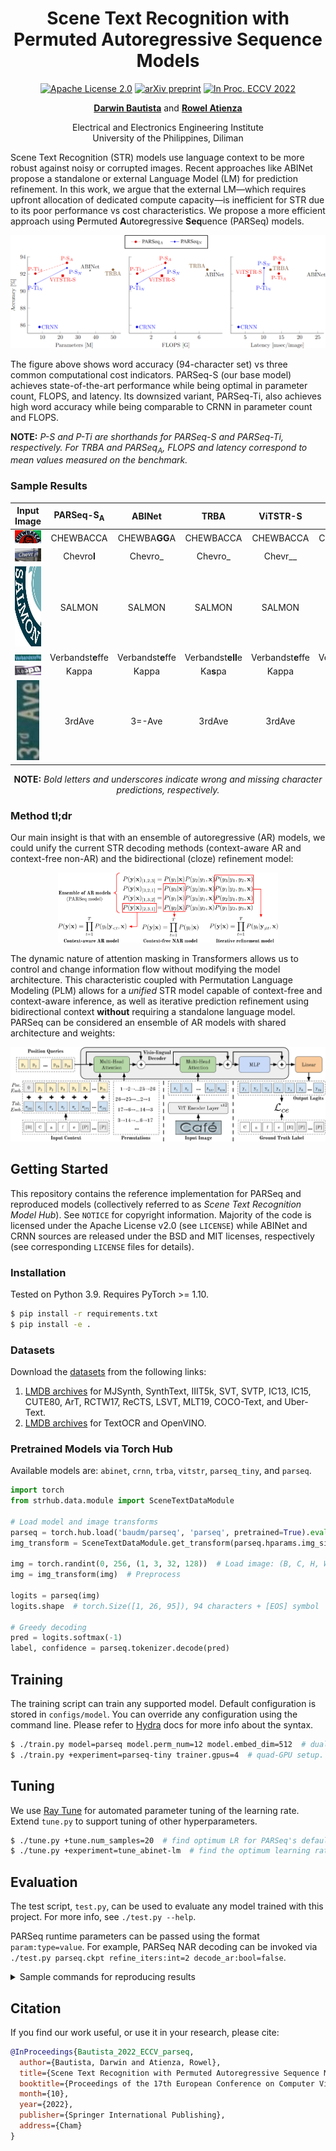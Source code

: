 <div align="center">

# Scene Text Recognition with<br/>Permuted Autoregressive Sequence Models
[![Apache License 2.0](https://img.shields.io/badge/license-Apache&#32;2.0-blue.svg)](https://github.com/baudm/parseq/blob/main/LICENSE)
[![arXiv preprint](http://img.shields.io/badge/arXiv-2207.06966-B31B1B.svg)](https://arxiv.org/abs/2207.06966)
[![In Proc. ECCV 2022](http://img.shields.io/badge/ECCV-2022-4b44ce.svg)](https://eccv2022.ecva.net/)

[**Darwin Bautista**](https://github.com/baudm) and [**Rowel Atienza**](https://github.com/roatienza)

Electrical and Electronics Engineering Institute<br/>
University of the Philippines, Diliman

</div>

Scene Text Recognition (STR) models use language context to be more robust against noisy or corrupted images. Recent approaches like ABINet propose a standalone or external Language Model (LM) for prediction refinement. In this work, we argue that the external LM&mdash;which requires upfront allocation of dedicated compute capacity&mdash;is inefficient for STR due to its poor performance vs cost characteristics. We propose a more efficient approach using **P**ermuted **A**uto**r**egressive **Seq**uence (PARSeq) models.

![PARSeq](.github/gh-teaser.png)

The figure above shows word accuracy (94-character set) vs three common computational cost indicators. PARSeq-S (our base model) achieves state-of-the-art performance while being optimal in parameter count, FLOPS, and latency. Its downsized variant, PARSeq-Ti, also achieves high word accuracy while being comparable to CRNN in parameter count and FLOPS.

**NOTE:** _P-S and P-Ti are shorthands for PARSeq-S and PARSeq-Ti, respectively. For TRBA and PARSeq<sub>A</sub>, FLOPS and latency correspond to mean values measured on the benchmark._

### Sample Results
<div align="center">

| Input Image                                                                | PARSeq-S<sub>A</sub> | ABINet            | TRBA              | ViTSTR-S          | CRNN              |
|:--------------------------------------------------------------------------:|:--------------------:|:-----------------:|:-----------------:|:-----------------:|:-----------------:|
| <img src="demo_images/art-01107.jpg" alt="CHEWBACCA" width="128"/>         | CHEWBACCA            | CHEWBA**GG**A     | CHEWBACCA         | CHEWBACCA         | CHEW**U**ACCA     |
| <img src="demo_images/coco-1166773.jpg" alt="Chevron" width="128"/>        | Chevro**l**          | Chevro\_          | Chevro\_          | Chevr\_\_         | Chevr\_\_         |
| <img src="demo_images/cute-184.jpg" alt="SALMON" height="128"/>            | SALMON               | SALMON            | SALMON            | SALMON            | SA\_MON           |
| <img src="demo_images/ic13_word_256.png" alt="Verbandstoffe" width="128"/> | Verbandst**e**ffe    | Verbandst**e**ffe | Verbandst**ell**e | Verbandst**e**ffe | Verbands**le**ffe |
| <img src="demo_images/ic15_word_26.png" alt="Kappa" width="128"/>          | Kappa                | Kappa             | Ka**s**pa         | Kappa             | Ka**ad**a         |
| <img src="demo_images/uber-27491.jpg" alt="3rdAve" height="128"/>          | 3rdAve               | 3=-Ave            | 3rdAve            | 3rdAve            | **Coke**          |

**NOTE:** _Bold letters and underscores indicate wrong and missing character predictions, respectively._
</div>

### Method tl;dr

Our main insight is that with an ensemble of autoregressive (AR) models, we could unify the current STR decoding methods (context-aware AR and context-free non-AR) and the bidirectional (cloze) refinement model:
<div align="center"><img src=".github/contexts-example.png" alt="Unified STR model" width="70%"/></div>

The dynamic nature of attention masking in Transformers allows us to control and change information flow without modifying the model architecture. This characteristic coupled with Permutation Language Modeling (PLM) allows for a _unified_ STR model capable of context-free and context-aware inference, as well as iterative prediction refinement using bidirectional context **without** requiring a standalone language model. PARSeq can be considered an ensemble of AR models with shared architecture and weights:

![System](.github/system.png)

## Getting Started
This repository contains the reference implementation for PARSeq and reproduced models (collectively referred to as _Scene Text Recognition Model Hub_). See `NOTICE` for copyright information.
Majority of the code is licensed under the Apache License v2.0 (see `LICENSE`) while ABINet and CRNN sources are
released under the BSD and MIT licenses, respectively (see corresponding `LICENSE` files for details).

### Installation
Tested on Python 3.9. Requires PyTorch >= 1.10.
```bash
$ pip install -r requirements.txt
$ pip install -e .
 ```
### Datasets
Download the [datasets](Datasets.md) from the following links:
1. [LMDB archives](https://drive.google.com/drive/folders/1NYuoi7dfJVgo-zUJogh8UQZgIMpLviOE) for MJSynth, SynthText, IIIT5k, SVT, SVTP, IC13, IC15, CUTE80, ArT, RCTW17, ReCTS, LSVT, MLT19, COCO-Text, and Uber-Text.
2. [LMDB archives](https://drive.google.com/drive/folders/1D9z_YJVa6f-O0juni-yG5jcwnhvYw-qC) for TextOCR and OpenVINO.

### Pretrained Models via Torch Hub
Available models are: `abinet`, `crnn`, `trba`, `vitstr`, `parseq_tiny`, and `parseq`.
```python
import torch
from strhub.data.module import SceneTextDataModule

# Load model and image transforms
parseq = torch.hub.load('baudm/parseq', 'parseq', pretrained=True).eval()
img_transform = SceneTextDataModule.get_transform(parseq.hparams.img_size)

img = torch.randint(0, 256, (1, 3, 32, 128))  # Load image: (B, C, H, W)
img = img_transform(img)  # Preprocess

logits = parseq(img)
logits.shape  # torch.Size([1, 26, 95]), 94 characters + [EOS] symbol

# Greedy decoding
pred = logits.softmax(-1)
label, confidence = parseq.tokenizer.decode(pred)
```

## Training

The training script can train any supported model. Default configuration is stored in ```configs/model```. You can override any configuration using the command line. Please refer to [Hydra](https://hydra.cc) docs for more info about the syntax.
```bash
$ ./train.py model=parseq model.perm_num=12 model.embed_dim=512  # dual-GPU setup. Set embed_dim to 512 instead of 384
$ ./train.py +experiment=parseq-tiny trainer.gpus=4  # quad-GPU setup. Train tiny variant of PARSeq. See configs/experiment.
```

## Tuning

We use [Ray Tune](https://www.ray.io/ray-tune) for automated parameter tuning of the learning rate. Extend `tune.py` to support tuning of other hyperparameters.
```bash
$ ./tune.py +tune.num_samples=20  # find optimum LR for PARSeq's default config using 20 trials
$ ./tune.py +experiment=tune_abinet-lm  # find the optimum learning rate for ABINet's language model
```

## Evaluation
The test script, ```test.py```, can be used to evaluate any model trained with this project. For more info, see ```./test.py --help```.

PARSeq runtime parameters can be passed using the format `param:type=value`. For example, PARSeq NAR decoding can be invoked via `./test.py parseq.ckpt refine_iters:int=2 decode_ar:bool=false`.

<details><summary>Sample commands for reproducing results</summary><p>

### Lowercase alphanumeric comparison on benchmark datasets (Table 6)
```bash
$ ./test.py outputs/<model>/<timestamp>/checkpoints/last.ckpt  # or use the released weights: ./test.py /path/to/parseq.pt
```
**Sample output:**
| Dataset   | # samples | Accuracy | 1 - NED | Confidence | Label Length |
|:---------:|----------:|---------:|--------:|-----------:|-------------:|
| IIIT5k    |      3000 |    99.00 |   99.79 |      97.09 |         5.09 |
| SVT       |       647 |    97.84 |   99.54 |      95.87 |         5.86 |
| IC13_1015 |      1015 |    98.13 |   99.43 |      97.19 |         5.31 |
| IC15_2077 |      2077 |    89.22 |   96.43 |      91.91 |         5.33 |
| SVTP      |       645 |    96.90 |   99.36 |      94.37 |         5.86 |
| CUTE80    |       288 |    98.61 |   99.80 |      96.43 |         5.53 |
| **Combined** | **7672** | **95.95** | **98.78** | **95.34** | **5.33** |
--------------------------------------------------------------------------

### Benchmark using different evaluation character sets (Table 4)
```bash
$ ./test.py outputs/<model>/<timestamp>/checkpoints/last.ckpt  # lowercase alphanumeric (36-character set)
$ ./test.py outputs/<model>/<timestamp>/checkpoints/last.ckpt --cased  # mixed-case alphanumeric (62-character set)
$ ./test.py outputs/<model>/<timestamp>/checkpoints/last.ckpt --cased --punctuation  # mixed-case alphanumeric + punctuation (94-character set)
```

### Lowercase alphanumeric comparison on more challenging datasets (Table 5)
```bash
$ ./test.py outputs/<model>/<timestamp>/checkpoints/last.ckpt --new
```

### Benchmark Model Compute Requirements (Figure 5)
```bash
$ ./bench.py model=parseq model.decode_ar=false model.refine_iters=3
<torch.utils.benchmark.utils.common.Measurement object at 0x7f8fcae67ee0>
model(x)
  Median: 14.87 ms
  IQR:    0.33 ms (14.78 to 15.12)
  7 measurements, 10 runs per measurement, 1 thread
| module                | #parameters   | #flops   | #activations   |
|:----------------------|:--------------|:---------|:---------------|
| model                 | 23.833M       | 3.255G   | 8.214M         |
|  encoder              |  21.381M      |  2.88G   |  7.127M        |
|  decoder              |  2.368M       |  0.371G  |  1.078M        |
|  head                 |  36.575K      |  3.794M  |  9.88K         |
|  text_embed.embedding |  37.248K      |  0       |  0             |
```

### Latency Measurements vs Output Label Length (Appendix I)
```bash
$ ./bench.py model=parseq model.decode_ar=false model.refine_iters=3 +range=true
```

### Orientation robustness benchmark (Appendix J)
```bash
$ ./test.py outputs/<model>/<timestamp>/checkpoints/last.ckpt --cased --punctuation  # no rotation
$ ./test.py outputs/<model>/<timestamp>/checkpoints/last.ckpt --cased --punctuation --rotation 90
$ ./test.py outputs/<model>/<timestamp>/checkpoints/last.ckpt --cased --punctuation --rotation 180
$ ./test.py outputs/<model>/<timestamp>/checkpoints/last.ckpt --cased --punctuation --rotation 270 
```

### Using trained models to read text from images (Appendix L)
```bash
$ ./read.py outputs/<model>/<timestamp>/checkpoints/last.ckpt --images demo_images/*
Additional keyword arguments: {}
demo_images/art-01107.jpg: CHEWBACCA
demo_images/coco-1166773.jpg: Chevrol
demo_images/cute-184.jpg: SALMON
demo_images/ic13_word_256.png: Verbandsteffe
demo_images/ic15_word_26.png: Kaopa
demo_images/uber-27491.jpg: 3rdAve

# use NAR decoding + 2 refinement iterations for PARSeq
$ ./read.py outputs/parseq/2021-10-28_23-23-10/checkpoints/last.ckpt refine_iters:int=2 decode_ar:bool=false --images demo_images/*
```
</p></details>

## Citation
If you find our work useful, or use it in your research, please cite:
```bibtex
@InProceedings{Bautista_2022_ECCV_parseq,
  author={Bautista, Darwin and Atienza, Rowel},
  title={Scene Text Recognition with Permuted Autoregressive Sequence Models},
  booktitle={Proceedings of the 17th European Conference on Computer Vision (ECCV)},
  month={10},
  year={2022},
  publisher={Springer International Publishing},
  address={Cham}
}
```
